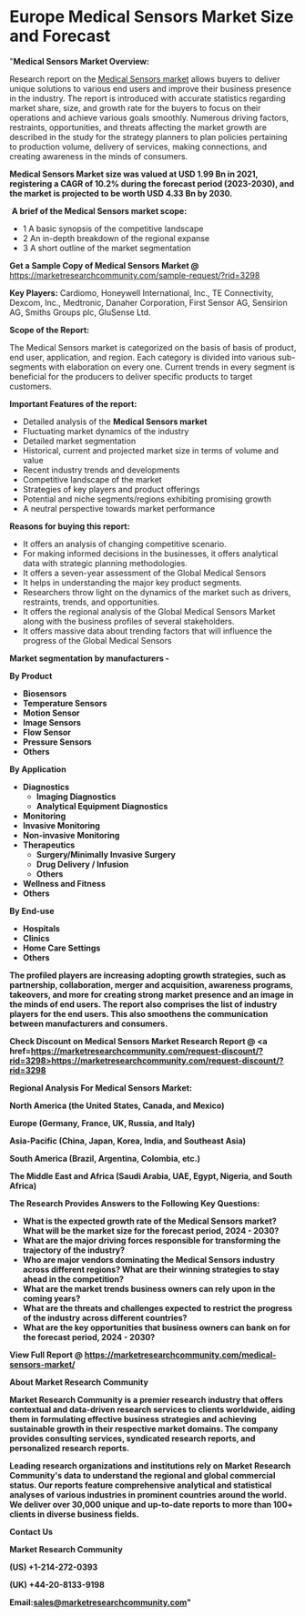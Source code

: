 # Europe Medical Sensors Market Size and Forecast
"<strong>Medical Sensors Market Overview:</strong>

Research report on the <a href=https://marketresearchcommunity.com/medical-sensors-market/>Medical Sensors market</a> allows buyers to deliver unique solutions to various end users and improve their business presence in the industry. The report is introduced with accurate statistics regarding market share, size, and growth rate for the buyers to focus on their operations and achieve various goals smoothly. Numerous driving factors, restraints, opportunities, and threats affecting the market growth are described in the study for the strategy planners to plan policies pertaining to production volume, delivery of services, making connections, and creating awareness in the minds of consumers.

<strong>Medical Sensors Market size was valued at USD 1.99 Bn in 2021, registering a CAGR of 10.2% during the forecast period (2023-2030), and the market is projected to be worth USD 4.33 Bn by 2030.</strong>

 <Strong>A brief of the Medical Sensors market scope:</Strong>
<ul>
 <li>1  A basic synopsis of the competitive landscape</li>
 <li>2  An in-depth breakdown of the regional expanse</li>
 <li>3  A short outline of the market segmentation</li>
</ul>
<strong>Get a Sample Copy of Medical Sensors Market @ </b></strong><a href=https://marketresearchcommunity.com/sample-request/?rid=3298><u>https://marketresearchcommunity.com/sample-request/?rid=3298</u></a>

<strong>Key Players:</strong> 
Cardiomo, Honeywell International, Inc., TE Connectivity, Dexcom, Inc., Medtronic, Danaher Corporation, First Sensor AG, Sensirion AG, Smiths Groups plc, GluSense Ltd.

<strong>Scope of the Report:</strong>

The Medical Sensors market is categorized on the basis of basis of product, end user, application, and region. Each category is divided into various sub-segments with elaboration on every one. Current trends in every segment is beneficial for the producers to deliver specific products to target customers.

<strong><b>Important Features of the report:</b></strong>
<ul>
  <li>Detailed analysis of the <strong><b>Medical Sensors </b></strong><strong><b>market</b></strong></li>
  <li>Fluctuating market dynamics of the industry</li>
  <li>Detailed market segmentation</li>
  <li>Historical, current and projected market size in terms of volume and value</li>
  <li>Recent industry trends and developments</li>
  <li>Competitive landscape of the market</li>
  <li>Strategies of key players and product offerings</li>
  <li>Potential and niche segments/regions exhibiting promising growth</li>
  <li>A neutral perspective towards market performance</li>
</ul>
<strong><b>Reasons for buying this report:</b></strong>
<ul>
  <li>It offers an analysis of changing competitive scenario.</li>
  <li>For making informed decisions in the businesses, it offers analytical data with strategic planning methodologies.</li>
  <li>It offers a seven-year assessment of the Global Medical Sensors</li>
  <li>It helps in understanding the major key product segments.</li>
  <li>Researchers throw light on the dynamics of the market such as drivers, restraints, trends, and opportunities.</li>
  <li>It offers the regional analysis of the Global Medical Sensors Market along with the business profiles of several stakeholders.</li>
  <li>It offers massive data about trending factors that will influence the progress of the Global Medical Sensors</li>
</ul>

<strong>Market segmentation by manufacturers -</strong>


<strong><strong>By Product</strong></h4>
<ul>
 	<li>Biosensors</li>
 	<li>Temperature Sensors</li>
 	<li>Motion Sensor</li>
 	<li>Image Sensors</li>
 	<li>Flow Sensor</li>
 	<li>Pressure Sensors</li>
 	<li>Others</li>
</ul>
<strong><strong>By Application</strong></h4>
<ul>
 	<li>Diagnostics
<ul>
 	<li>Imaging Diagnostics</li>
 	<li>Analytical Equipment Diagnostics</li>
</ul>
</li>
 	<li>Monitoring</li>
 	<li>Invasive Monitoring</li>
 	<li>Non-invasive Monitoring</li>
 	<li>Therapeutics
<ul>
 	<li>Surgery/Minimally Invasive Surgery</li>
 	<li>Drug Delivery / Infusion</li>
 	<li>Others</li>
</ul>
</li>
 	<li>Wellness and Fitness</li>
 	<li>Others</li>
</ul>
<strong><strong>By End-use</strong></h4>
<ul>
 	<li>Hospitals</li>
 	<li>Clinics</li>
 	<li>Home Care Settings</li>
 	<li>Others</li>
</ul>

The profiled players are increasing adopting growth strategies, such as partnership, collaboration, merger and acquisition, awareness programs, takeovers, and more for creating strong market presence and an image in the minds of end users. The report also comprises the list of industry players for the end users. This also smoothens the communication between manufacturers and consumers.

<strong><b>Check Discount on Medical Sensors Market Research Report @ </b></strong><a href=https://marketresearchcommunity.com/request-discount/?rid=3298><u>https://marketresearchcommunity.com/request-discount/?rid=3298</u></a>

<strong>Regional Analysis For Medical Sensors Market:</strong>

<strong>North America</strong> (the United States, Canada, and Mexico)

<strong>Europe</strong> (Germany, France, UK, Russia, and Italy)

<strong>Asia-Pacific</strong> (China, Japan, Korea, India, and Southeast Asia)

<strong>South America</strong> (Brazil, Argentina, Colombia, etc.)

<strong>The Middle East and Africa</strong> (Saudi Arabia, UAE, Egypt, Nigeria, and South Africa)

<strong>The Research Provides Answers to the Following Key Questions:</strong>
<ul>
 	<li>What is the expected growth rate of the Medical Sensors market? What will be the market size for the forecast period, 2024 - 2030?</li>
 	<li>What are the major driving forces responsible for transforming the trajectory of the industry?</li>
 	<li>Who are major vendors dominating the Medical Sensors industry across different regions? What are their winning strategies to stay ahead in the competition?</li>
 	<li>What are the market trends business owners can rely upon in the coming years?</li>
 	<li>What are the threats and challenges expected to restrict the progress of the industry across different countries?</li>
 	<li>What are the key opportunities that business owners can bank on for the forecast period, 2024 - 2030?</li>
</ul>

<strong>View Full Report @</strong> <a href=https://marketresearchcommunity.com/medical-sensors-market/>https://marketresearchcommunity.com/medical-sensors-market/</a>

<strong>About Market Research Community</strong>

Market Research Community is a premier research industry that offers contextual and data-driven research services to clients worldwide, aiding them in formulating effective business strategies and achieving sustainable growth in their respective market domains. The company provides consulting services, syndicated research reports, and personalized research reports.

Leading research organizations and institutions rely on Market Research Community's data to understand the regional and global commercial status. Our reports feature comprehensive analytical and statistical analyses of various industries in prominent countries around the world. We deliver over 30,000 unique and up-to-date reports to more than 100+ clients in diverse business fields.

<strong>Contact Us</strong>

<strong>Market Research Community</strong>

(US) +1-214-272-0393

(UK) +44-20-8133-9198

<strong>Email:</strong>sales@marketresearchcommunity.com"
